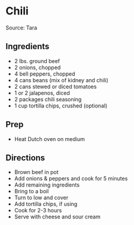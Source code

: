 # Chili

Source: Tara

## Ingredients

- 2 lbs. ground beef
- 2 onions, chopped
- 4 bell peppers, chopped
- 4 cans beans (mix of kidney and chili)
- 2 cans stewed or diced tomatoes
- 1 or 2 jalapenos, diced
- 2 packages chili seasoning
- 1 cup tortilla chips, crushed (optional)

## Prep

- Heat Dutch oven on medium

## Directions

- Brown beef in pot
- Add onions & peppers and cook for 5 minutes
- Add remaining ingredients
- Bring to a boil
- Turn to low and cover
- Add tortilla chips, if using
- Cook for 2-3 hours
- Serve with cheese and sour cream
